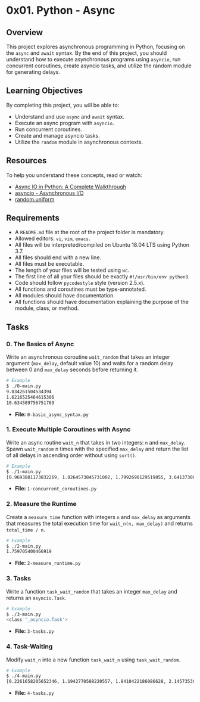 # 0x01. Python - Async

## Overview
This project explores asynchronous programming in Python, focusing on the `async` and `await` syntax. By the end of this project, you should understand how to execute asynchronous programs using `asyncio`, run concurrent coroutines, create asyncio tasks, and utilize the random module for generating delays.

## Learning Objectives
By completing this project, you will be able to:
- Understand and use `async` and `await` syntax.
- Execute an async program with `asyncio`.
- Run concurrent coroutines.
- Create and manage asyncio tasks.
- Utilize the `random` module in asynchronous contexts.

## Resources
To help you understand these concepts, read or watch:
- [Async IO in Python: A Complete Walkthrough](https://realpython.com/async-io-python/)
- [asyncio - Asynchronous I/O](https://docs.python.org/3/library/asyncio.html)
- [random.uniform](https://docs.python.org/3/library/random.html#random.uniform)

## Requirements
- A `README.md` file at the root of the project folder is mandatory.
- Allowed editors: `vi`, `vim`, `emacs`.
- All files will be interpreted/compiled on Ubuntu 18.04 LTS using Python 3.7.
- All files should end with a new line.
- All files must be executable.
- The length of your files will be tested using `wc`.
- The first line of all your files should be exactly `#!/usr/bin/env python3`.
- Code should follow `pycodestyle` style (version 2.5.x).
- All functions and coroutines must be type-annotated.
- All modules should have documentation.
- All functions should have documentation explaining the purpose of the module, class, or method.

## Tasks

### 0. The Basics of Async
Write an asynchronous coroutine `wait_random` that takes an integer argument (`max_delay`, default value 10) and waits for a random delay between 0 and `max_delay` seconds before returning it.
```sh
# Example
$ ./0-main.py
9.034261504534394
1.6216525464615306
10.634589756751769
```
- **File:** `0-basic_async_syntax.py`

### 1. Execute Multiple Coroutines with Async
Write an async routine `wait_n` that takes in two integers: `n` and `max_delay`. Spawn `wait_random` n times with the specified `max_delay` and return the list of all delays in ascending order without using `sort()`.
```sh
# Example
$ ./1-main.py
[0.9693881173832269, 1.0264573845731002, 1.7992690129519855, 3.641373003434587, 4.500011569340617]
```
- **File:** `1-concurrent_coroutines.py`

### 2. Measure the Runtime
Create a `measure_time` function with integers `n` and `max_delay` as arguments that measures the total execution time for `wait_n(n, max_delay)` and returns `total_time / n`.
```sh
# Example
$ ./2-main.py
1.759705400466919
```
- **File:** `2-measure_runtime.py`

### 3. Tasks
Write a function `task_wait_random` that takes an integer `max_delay` and returns an `asyncio.Task`.
```sh
# Example
$ ./3-main.py
<class '_asyncio.Task'>
```
- **File:** `3-tasks.py`

### 4. Task-Waiting
Modify `wait_n` into a new function `task_wait_n` using `task_wait_random`.
```sh
# Example
$ ./4-main.py
[0.2261658205652346, 1.1942770588220557, 1.8410422186086628, 2.1457353803430523, 4.002505454641153]
```
- **File:** `4-tasks.py`
